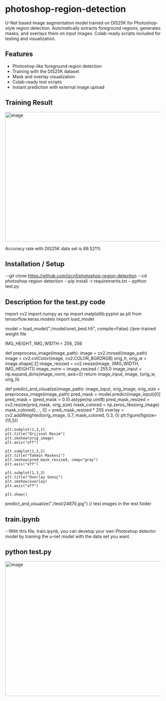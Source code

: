 # photoshop-region-detection
U-Net based image segmentation model trained on DIS25K for Photoshop-style region detection. Automatically extracts foreground regions, generates masks, and overlays them on input images. Colab-ready scripts included for testing and visualization.

## Features
- Photoshop-like foreground region detection
- Training with the DIS25K dataset
- Mask and overlay visualization
- Colab-ready test scripts
- Instant prediction with external image upload

## Training Result

<img width="1109" height="419" alt="image" src="https://github.com/user-attachments/assets/88e58fae-0b7d-413a-a246-7a9de9137af8" />

Accuracy rate with DIS25K data set is 89.521%

## Installation / Setup
--git clone https://github.com/izcn1/photoshop-region-detection
--cd photoshop-region-detection
--pip install -r requirements.txt
--python test.py

## Description for the test.py code
import cv2
import numpy as np
import matplotlib.pyplot as plt
from tensorflow.keras.models import load_model

model = load_model("./model/unet_best.h5", compile=False)  //pre-trained weight file

IMG_HEIGHT, IMG_WIDTH = 256, 256

def preprocess_image(image_path):
    image = cv2.imread(image_path)
    image = cv2.cvtColor(image, cv2.COLOR_BGR2RGB)
    orig_h, orig_w = image.shape[:2]
    image_resized = cv2.resize(image, (IMG_WIDTH, IMG_HEIGHT))
    image_norm = image_resized / 255.0
    image_input = np.expand_dims(image_norm, axis=0)
    return image_input, image, (orig_w, orig_h)

def predict_and_visualize(image_path):
    image_input, orig_image, orig_size = preprocess_image(image_path)
    pred_mask = model.predict(image_input)[0]
    pred_mask = (pred_mask > 0.5).astype(np.uint8)
    pred_mask_resized = cv2.resize(pred_mask, orig_size)
    mask_colored = np.zeros_like(orig_image)
    mask_colored[:, :, 0] = pred_mask_resized * 255
    overlay = cv2.addWeighted(orig_image, 0.7, mask_colored, 0.3, 0)
    plt.figure(figsize=(15,5))

    plt.subplot(1,3,1)
    plt.title("Orijinal Resim")
    plt.imshow(orig_image)
    plt.axis("off")

    plt.subplot(1,3,2)
    plt.title("Tahmin Maskesi")
    plt.imshow(pred_mask_resized, cmap="gray")
    plt.axis("off")

    plt.subplot(1,3,3)
    plt.title("Overlay Sonuç")
    plt.imshow(overlay)
    plt.axis("off")

    plt.show()
predict_and_visualize("./test/24870.jpg")  // test images in the test folder

## train.ipynb
--With this file, train.ipynb, you can develop your own Photoshop detector model by training the u-net model with the data set you want.

## python test.py

<img width="1621" height="436" alt="image" src="https://github.com/user-attachments/assets/988b455a-eb01-47c3-ad5b-1ecdd4d76932" />



  


  
